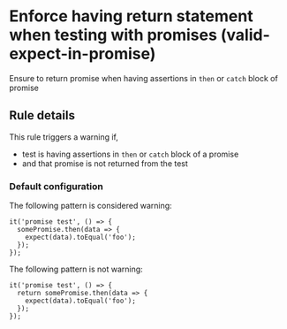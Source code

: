Enforce having return statement when testing with promises (valid-expect-in-promise)
====================================================================================

Ensure to return promise when having assertions in `then` or `catch` block of promise

Rule details
------------

This rule triggers a warning if,

-   test is having assertions in `then` or `catch` block of a promise
-   and that promise is not returned from the test

### Default configuration

The following pattern is considered warning:

    it('promise test', () => {
      somePromise.then(data => {
        expect(data).toEqual('foo');
      });
    });

The following pattern is not warning:

    it('promise test', () => {
      return somePromise.then(data => {
        expect(data).toEqual('foo');
      });
    });
